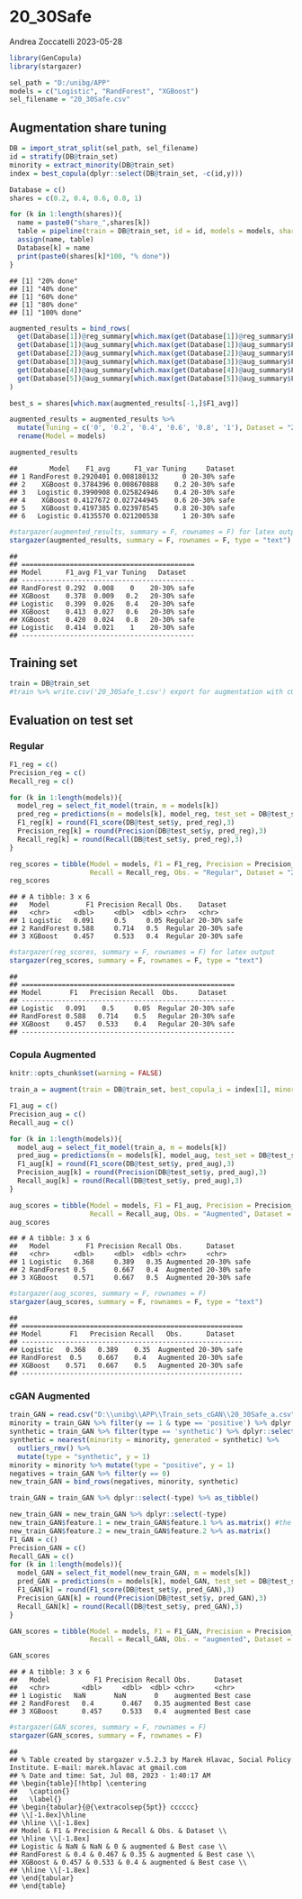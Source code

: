 20_30Safe
================
Andrea Zoccatelli
2023-05-28

``` r
library(GenCopula)
library(stargazer)
```

``` r
sel_path = "D:/unibg/APP"
models = c("Logistic", "RandForest", "XGBoost")
sel_filename = "20_30Safe.csv"
```

## Augmentation share tuning

``` r
DB = import_strat_split(sel_path, sel_filename)
id = stratify(DB@train_set)
minority = extract_minority(DB@train_set)
index = best_copula(dplyr::select(DB@train_set, -c(id,y)))

Database = c()
shares = c(0.2, 0.4, 0.6, 0.8, 1)

for (k in 1:length(shares)){
  name = paste0("share_",shares[k])
  table = pipeline(train = DB@train_set, id = id, models = models, share = k, best_copula_i = index[1], outliers_r = 1, nearest = 1)
  assign(name, table)
  Database[k] = name
  print(paste0(shares[k]*100, "% done"))
}
```

    ## [1] "20% done"
    ## [1] "40% done"
    ## [1] "60% done"
    ## [1] "80% done"
    ## [1] "100% done"

``` r
augmented_results = bind_rows(
  get(Database[1])@reg_summary[which.max(get(Database[1])@reg_summary$F1_avg),],
  get(Database[1])@aug_summary[which.max(get(Database[1])@aug_summary$F1_avg),],
  get(Database[2])@aug_summary[which.max(get(Database[2])@aug_summary$F1_avg),],
  get(Database[3])@aug_summary[which.max(get(Database[3])@aug_summary$F1_avg),],
  get(Database[4])@aug_summary[which.max(get(Database[4])@aug_summary$F1_avg),],
  get(Database[5])@aug_summary[which.max(get(Database[5])@aug_summary$F1_avg),]
)

best_s = shares[which.max(augmented_results[-1,]$F1_avg)]

augmented_results = augmented_results %>%
  mutate(Tuning = c('0', '0.2', '0.4', '0.6', '0.8', '1'), Dataset = "20-30% safe") %>%
  rename(Model = models)

augmented_results
```

    ##        Model    F1_avg      F1_var Tuning     Dataset
    ## 1 RandForest 0.2920401 0.008180132      0 20-30% safe
    ## 2    XGBoost 0.3784396 0.008670888    0.2 20-30% safe
    ## 3   Logistic 0.3990908 0.025824946    0.4 20-30% safe
    ## 4    XGBoost 0.4127672 0.027244945    0.6 20-30% safe
    ## 5    XGBoost 0.4197385 0.023978545    0.8 20-30% safe
    ## 6   Logistic 0.4135570 0.021200538      1 20-30% safe

``` r
#stargazer(augmented_results, summary = F, rownames = F) for latex output
stargazer(augmented_results, summary = F, rownames = F, type = "text")
```

    ## 
    ## ===========================================
    ## Model      F1_avg F1_var Tuning   Dataset  
    ## -------------------------------------------
    ## RandForest 0.292  0.008    0    20-30% safe
    ## XGBoost    0.378  0.009   0.2   20-30% safe
    ## Logistic   0.399  0.026   0.4   20-30% safe
    ## XGBoost    0.413  0.027   0.6   20-30% safe
    ## XGBoost    0.420  0.024   0.8   20-30% safe
    ## Logistic   0.414  0.021    1    20-30% safe
    ## -------------------------------------------

## Training set

``` r
train = DB@train_set
#train %>% write.csv('20_30Safe_t.csv') export for augmentation with cGAN
```

## Evaluation on test set

### Regular

``` r
F1_reg = c()
Precision_reg = c()
Recall_reg = c()

for (k in 1:length(models)){
  model_reg = select_fit_model(train, m = models[k])
  pred_reg = predictions(m = models[k], model_reg, test_set = DB@test_set)
  F1_reg[k] = round(F1_score(DB@test_set$y, pred_reg),3)
  Precision_reg[k] = round(Precision(DB@test_set$y, pred_reg),3)
  Recall_reg[k] = round(Recall(DB@test_set$y, pred_reg),3)
}

reg_scores = tibble(Model = models, F1 = F1_reg, Precision = Precision_reg,
                    Recall = Recall_reg, Obs. = "Regular", Dataset = "20-30% safe")
reg_scores
```

    ## # A tibble: 3 x 6
    ##   Model         F1 Precision Recall Obs.    Dataset    
    ##   <chr>      <dbl>     <dbl>  <dbl> <chr>   <chr>      
    ## 1 Logistic   0.091     0.5     0.05 Regular 20-30% safe
    ## 2 RandForest 0.588     0.714   0.5  Regular 20-30% safe
    ## 3 XGBoost    0.457     0.533   0.4  Regular 20-30% safe

``` r
#stargazer(reg_scores, summary = F, rownames = F) for latex output
stargazer(reg_scores, summary = F, rownames = F, type = "text")
```

    ## 
    ## =====================================================
    ## Model       F1   Precision Recall  Obs.     Dataset  
    ## -----------------------------------------------------
    ## Logistic   0.091    0.5     0.05  Regular 20-30% safe
    ## RandForest 0.588   0.714    0.5   Regular 20-30% safe
    ## XGBoost    0.457   0.533    0.4   Regular 20-30% safe
    ## -----------------------------------------------------

### Copula Augmented

``` r
knitr::opts_chunk$set(warning = FALSE)

train_a = augment(train = DB@train_set, best_copula_i = index[1], minority = minority, share = best_s, outliers_r = 1, nearest = 1)

F1_aug = c()
Precision_aug = c()
Recall_aug = c()

for (k in 1:length(models)){
  model_aug = select_fit_model(train_a, m = models[k])
  pred_aug = predictions(m = models[k], model_aug, test_set = DB@test_set)
  F1_aug[k] = round(F1_score(DB@test_set$y, pred_aug),3)
  Precision_aug[k] = round(Precision(DB@test_set$y, pred_aug),3)
  Recall_aug[k] = round(Recall(DB@test_set$y, pred_aug),3)
}

aug_scores = tibble(Model = models, F1 = F1_aug, Precision = Precision_aug,
                    Recall = Recall_aug, Obs. = "Augmented", Dataset = "20-30% safe")
aug_scores
```

    ## # A tibble: 3 x 6
    ##   Model         F1 Precision Recall Obs.      Dataset    
    ##   <chr>      <dbl>     <dbl>  <dbl> <chr>     <chr>      
    ## 1 Logistic   0.368     0.389   0.35 Augmented 20-30% safe
    ## 2 RandForest 0.5       0.667   0.4  Augmented 20-30% safe
    ## 3 XGBoost    0.571     0.667   0.5  Augmented 20-30% safe

``` r
#stargazer(aug_scores, summary = F, rownames = F) 
stargazer(aug_scores, summary = F, rownames = F, type = "text")
```

    ## 
    ## =======================================================
    ## Model       F1   Precision Recall   Obs.      Dataset  
    ## -------------------------------------------------------
    ## Logistic   0.368   0.389    0.35  Augmented 20-30% safe
    ## RandForest  0.5    0.667    0.4   Augmented 20-30% safe
    ## XGBoost    0.571   0.667    0.5   Augmented 20-30% safe
    ## -------------------------------------------------------

### cGAN Augmented

``` r
train_GAN = read.csv("D:\\unibg\\APP\\Train_sets_cGAN\\20_30Safe_a.csv")
minority = train_GAN %>% filter(y == 1 & type == 'positive') %>% dplyr::select(-c(y,id,type))
synthetic = train_GAN %>% filter(type == 'synthetic') %>% dplyr::select(-c(y,id,type))
synthetic = nearest(minority = minority, generated = synthetic) %>%
  outliers_rmv() %>%
  mutate(type = "synthetic", y = 1)
minority = minority %>% mutate(type = "positive", y = 1)
negatives = train_GAN %>% filter(y == 0)
new_train_GAN = bind_rows(negatives, minority, synthetic)

train_GAN = train_GAN %>% dplyr::select(-type) %>% as_tibble()

new_train_GAN = new_train_GAN %>% dplyr::select(-type)
new_train_GAN$feature.1 = new_train_GAN$feature.1 %>% as.matrix() #the columns of test set are matrices, due to scale function
new_train_GAN$feature.2 = new_train_GAN$feature.2 %>% as.matrix()
F1_GAN = c()
Precision_GAN = c()
Recall_GAN = c()
for (k in 1:length(models)){
  model_GAN = select_fit_model(new_train_GAN, m = models[k])
  pred_GAN = predictions(m = models[k], model_GAN, test_set = DB@test_set)
  F1_GAN[k] = round(F1_score(DB@test_set$y, pred_GAN),3)
  Precision_GAN[k] = round(Precision(DB@test_set$y, pred_GAN),3)
  Recall_GAN[k] = round(Recall(DB@test_set$y, pred_GAN),3)
}

GAN_scores = tibble(Model = models, F1 = F1_GAN, Precision = Precision_GAN,
                    Recall = Recall_GAN, Obs. = "augmented", Dataset = "Best case")

GAN_scores
```

    ## # A tibble: 3 x 6
    ##   Model           F1 Precision Recall Obs.      Dataset  
    ##   <chr>        <dbl>     <dbl>  <dbl> <chr>     <chr>    
    ## 1 Logistic   NaN       NaN       0    augmented Best case
    ## 2 RandForest   0.4       0.467   0.35 augmented Best case
    ## 3 XGBoost      0.457     0.533   0.4  augmented Best case

``` r
#stargazer(GAN_scores, summary = F, rownames = F)
stargazer(GAN_scores, summary = F, rownames = F)
```

    ## 
    ## % Table created by stargazer v.5.2.3 by Marek Hlavac, Social Policy Institute. E-mail: marek.hlavac at gmail.com
    ## % Date and time: Sat, Jul 08, 2023 - 1:40:17 AM
    ## \begin{table}[!htbp] \centering 
    ##   \caption{} 
    ##   \label{} 
    ## \begin{tabular}{@{\extracolsep{5pt}} cccccc} 
    ## \\[-1.8ex]\hline 
    ## \hline \\[-1.8ex] 
    ## Model & F1 & Precision & Recall & Obs. & Dataset \\ 
    ## \hline \\[-1.8ex] 
    ## Logistic & NaN & NaN & 0 & augmented & Best case \\ 
    ## RandForest & 0.4 & 0.467 & 0.35 & augmented & Best case \\ 
    ## XGBoost & 0.457 & 0.533 & 0.4 & augmented & Best case \\ 
    ## \hline \\[-1.8ex] 
    ## \end{tabular} 
    ## \end{table}
